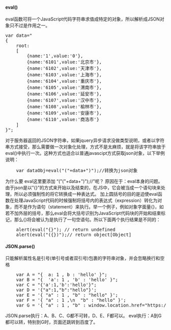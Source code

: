 #### eval()
eval函数可将一个JavaScript代码字符串求值成特定的对象，所以解析成JSON对象只不过是作用之一。
<pre>
var data=" 
{ 
    root: 
    [ 
        {name:'1',value:'0'}, 
        {name:'6101',value:'北京市'}, 
        {name:'6102',value:'天津市'}, 
        {name:'6103',value:'上海市'}, 
        {name:'6104',value:'重庆市'}, 
        {name:'6105',value:'渭南市'}, 
        {name:'6106',value:'延安市'}, 
        {name:'6107',value:'汉中市'}, 
        {name:'6108',value:'榆林市'}, 
        {name:'6109',value:'安康市'}, 
        {name:'6110',value:'商洛市'} 
    ] 
}"; 
</pre>
对于服务器返回的JSON字符串，如果jquery异步请求没做类型说明，或者以字符串方式接受，那么需要做一次对象化处理，方式不是太麻烦，就是将该字符串放于eval()中执行一次。这种方式也适合以普通javascipt方式获取json对象，以下举例说明：
<pre>
    var dataObj=eval("("+data+")");//转换为json对象 
</pre>
为什么要 eval这里要添加 “("("+data+")");//”呢？ 
原因在于：eval本身的问题。 由于json是以”{}”的方式来开始以及结束的，在JS中，它会被当成一个语句块来处理，所以必须强制性的将它转换成一种表达式。 
加上圆括号的目的是迫使eval函数在处理JavaScript代码的时候强制将括号内的表达式（expression）转化为对象，而不是作为语句（statement）来执行。举一个例子，例如对象字面量{}，如若不加外层的括号，那么eval会将大括号识别为JavaScript代码块的开始和结束标记，那么{}将会被认为是执行了一句空语句。所以下面两个执行结果是不同的： 
<pre>
    alert(eval("{}"); // return undefined 
    alert(eval("({})");// return object[Object] 
</pre>

#### JSON.parse()
只能解析属性名是引号(单引号或者双引号)包裹的字符串对象，并会忽略换行和空格
<pre>
    var A = "{  a: 1 , b : 'hello' }";
    var B = "{  'a': 1 , 'b' : 'hello' }";
    var C = "{'a':1,'b':'hello'}";
    var D = '{"a":1,"b":"hello"}';
    var E = '{ "a" : 1 , "b" : "hello" }';
    var F = '{ "a" : 1 ,\n  "b" : "hello" }';
    var G = '{ "a" : 1 , "b" : window.location.href="https://www.baidu.com" }';
</pre>
JSON.parse执行：A、B、C、G都不可转，D、E、F都可以。
eval执行：A到G都可以转，特别到G时，页面还跳转到百度了。